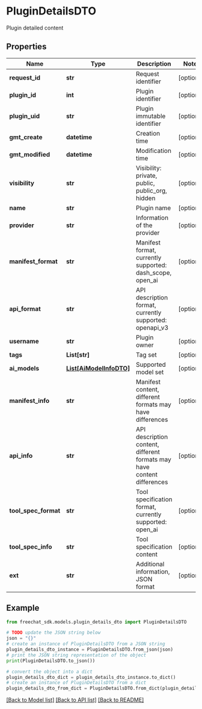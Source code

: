 # PluginDetailsDTO

Plugin detailed content

## Properties

Name | Type | Description | Notes
------------ | ------------- | ------------- | -------------
**request_id** | **str** | Request identifier | [optional] 
**plugin_id** | **int** | Plugin identifier | [optional] 
**plugin_uid** | **str** | Plugin immutable identifier | [optional] 
**gmt_create** | **datetime** | Creation time | [optional] 
**gmt_modified** | **datetime** | Modification time | [optional] 
**visibility** | **str** | Visibility: private, public, public_org, hidden | [optional] 
**name** | **str** | Plugin name | [optional] 
**provider** | **str** | Information of the provider | [optional] 
**manifest_format** | **str** | Manifest format, currently supported: dash_scope, open_ai | [optional] 
**api_format** | **str** | API description format, currently supported: openapi_v3 | [optional] 
**username** | **str** | Plugin owner | [optional] 
**tags** | **List[str]** | Tag set | [optional] 
**ai_models** | [**List[AiModelInfoDTO]**](AiModelInfoDTO.md) | Supported model set | [optional] 
**manifest_info** | **str** | Manifest content, different formats may have differences | [optional] 
**api_info** | **str** | API description content, different formats may have content differences | [optional] 
**tool_spec_format** | **str** | Tool specification format, currently supported: open_ai | [optional] 
**tool_spec_info** | **str** | Tool specification content | [optional] 
**ext** | **str** | Additional information, JSON format | [optional] 

## Example

```python
from freechat_sdk.models.plugin_details_dto import PluginDetailsDTO

# TODO update the JSON string below
json = "{}"
# create an instance of PluginDetailsDTO from a JSON string
plugin_details_dto_instance = PluginDetailsDTO.from_json(json)
# print the JSON string representation of the object
print(PluginDetailsDTO.to_json())

# convert the object into a dict
plugin_details_dto_dict = plugin_details_dto_instance.to_dict()
# create an instance of PluginDetailsDTO from a dict
plugin_details_dto_from_dict = PluginDetailsDTO.from_dict(plugin_details_dto_dict)
```
[[Back to Model list]](../README.md#documentation-for-models) [[Back to API list]](../README.md#documentation-for-api-endpoints) [[Back to README]](../README.md)


